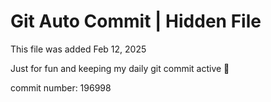 # Git Auto Commit | Hidden File

This file was added Feb 12, 2025

Just for fun and keeping my daily git commit active 🤪

commit number: 196998
